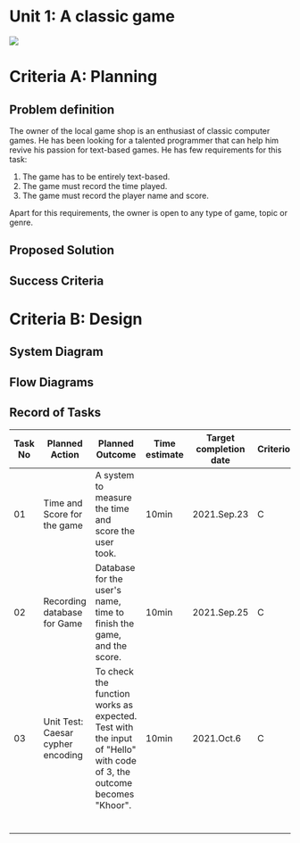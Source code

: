 # Unit 1: A classic game 
![](game.gif)

# Criteria A: Planning

## Problem definition

The owner of the local game shop is an enthusiast of classic computer games. He has been looking for a talented programmer that can help him revive his passion for text-based games. He has few requirements for this task:

1. The game has to be entirely text-based.
2. The game must record the time played.
3. The game must record the player name and score.

Apart for this requirements, the owner is open to any type of game, topic or genre.

## Proposed Solution

## Success Criteria


# Criteria B: Design

## System Diagram

## Flow Diagrams

## Record of Tasks
| Task No | Planned Action                    | Planned Outcome                                                                                                       | Time estimate | Target completion date | Criterion |
|---------|-----------------------------------|-----------------------------------------------------------------------------------------------------------------------|---------------|------------------------|-----------|
| 01      | Time and Score for the game       | A system to measure the time and score the user took.                                                                 | 10min         | 2021.Sep.23            | C         |
| 02      | Recording database for Game       | Database for the user's name, time to finish the game, and the score.                                                 | 10min         | 2021.Sep.25            | C         |
| 03      | Unit Test: Caesar cypher encoding | To check the function works as expected. Test with the input of "Hello" with code of 3, the outcome becomes "Khoor".  | 10min         | 2021.Oct.6             | C         |
|         |                                   |                                                                                                                       |               |                        |           |
|         |                                   |                                                                                                                       |               |                        |           |
|         |                                   |                                                                                                                       |               |                        |           |
|         |                                   |                                                                                                                       |               |                        |           |
|         |                                   |                                                                                                                       |               |                        |           |
|         |                                   |                                                                                                                       |               |                        |           |

